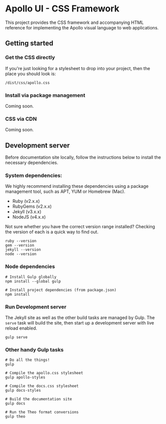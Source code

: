 # Apollo UI - CSS Framework

This project provides the CSS framework and accompanying HTML reference for implementing the Apollo visual language to web applications.

## Getting started

### Get the CSS directly

If you're just looking for a stylesheet to drop into your project, then the place you should look is:

```
/dist/css/apollo.css
```

### Install via package management

Coming soon.

### CSS via CDN

Coming soon.

## Development server

Before documentation site locally, follow the instructions below to install the necessary dependencies.

### System dependencies:

We highly recommend installing these dependencies using a package management tool, such as APT, YUM or Homebrew (Mac).

- Ruby (v2.x.x)
- RubyGems (v2.x.x)
- Jekyll (v3.x.x)
- NodeJS (v4.x.x)

Not sure whether you have the correct version range installed?  Checking the version of each is a quick way to find out.

```
ruby --version
gem --version
jekyll --version
node --version
```

### Node dependencies

```
# Install Gulp globally
npm install --global gulp

# Install project dependencies (from package.json)
npm install
```

### Run Development server

The Jekyll site as well as the other build tasks are managed by Gulp.  The `serve` task will build the site, then start up a development server with live reload enabled.

```
gulp serve
```

### Other handy Gulp tasks

```
# Do all the things!
gulp

# Compile the apollo.css stylesheet
gulp apollo-styles

# Compile the docs.css stylesheet
gulp docs-styles

# Build the documentation site
gulp docs

# Run the Theo format conversions
gulp theo
```


